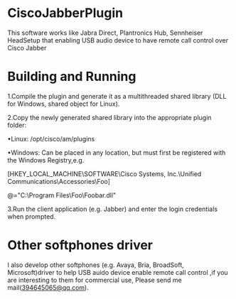# CiscoJabberPlugin

This software works like Jabra Direct, Plantronics Hub, Sennheiser HeadSetup that enabling USB audio device to have remote call control over Cisco Jabber

# Building and Running

1.Compile the plugin and generate it as a multithreaded shared library (DLL for Windows, shared object for Linux).

2.Copy the newly generated shared library into the appropriate plugin folder:

  •Linux: /opt/cisco/am/plugins

  •Windows: Can be placed in any location, but must first be registered with the Windows Registry,e.g.

  [HKEY_LOCAL_MACHINE\SOFTWARE\Cisco Systems, Inc.\Unified Communications\Accessories\Foo]

  @="C:\\Program Files\\Foo\\Foobar.dll"

3.Run the client application (e.g. Jabber) and enter the login credentials when prompted.

 # Other softphones driver
 
 I also develop other softphones (e.g. Avaya, Bria, BroadSoft, Microsoft)driver to help USB auido device enable remote call control ,if you are interesting to them for commercial use, Please send me mail(394645065@qq.com).
